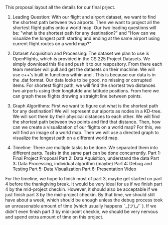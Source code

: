 This proposal layout all the details for our final prject. 

1. Leading Question:
With our flight and airport dataset, we want to find the shortest path between two airports. Then we want to project all the shortest flight paths onto a world map. Our two leading questions will be: "what is the shortest path for any destination?" and "How can we visualize the longest path starting and ending at the same airport using current flight routes on a world map?"

2. Dataset Acquisition and Processing:
The dataset we plan to use is OpenFlights, which is provided in the CS 225 Project Datasets. We simply download this file and push it to our respository. From there each team member will pull and get the datasets on their machine. We will use c++'s built in functions within <fstream> and <iostream>. This is because our data is in the .dat format. Our data looks to be good, no missing or corrupted items. For shortest flight path, we will find the shortest two distances two airports using their longitutde and latitude positions. From here we can graph these flights drawing a straight line between points. 

3. Graph Algorithms:
First we want to figure out what is the shortest path for any destination? We will represent our aiports as nodes in a KD-tree. We will sort them by their physical distances to each other. We will find the shortest path between two points and find that distance. Then, how can we create a visualization of our flights on a world map? For this, we will find an image of a world map. Then we will use a directed graph to visualize the longest path on a different world map.

4. Timeline:
There are multiple tasks to be done. We separated them into different parts. Tasks in the same part can be done concurrently. 
Part 1: Final Project Proposal
Part 2: Data Aquisition, understand the data
Part 3: Data Processing, individual algorithm (maybe)
Part 4: Debug and Testing
Part 5: Data Visualization
Part 6: Presentation Video

For the timeline, we hope to finish most of part 3, maybe get started on part 4 before the thankgiving break. It would be very ideal for us if we finish part 4 by the mid-project checkin. However, it should also be acceptable if we just finish part 3 by the mid-project checkin. By that time, we should still have about a week, which should be enough unless the debug process took an unreasonable amount of time (which usually happens ¯\_(ツ)_/¯ ). If we didn't even finish part 3 by mid-point checkin, we should be very nervous and spend extra amount of time on this project. 
